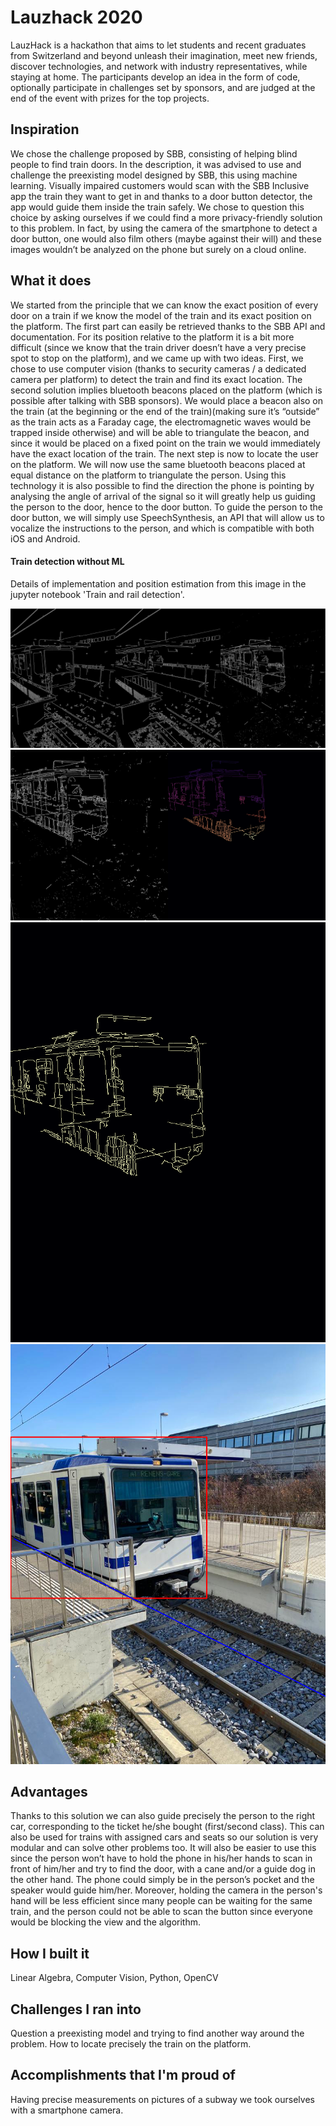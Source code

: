 # Lauzhack 2020
LauzHack is a hackathon that aims to let students and recent graduates from Switzerland and beyond unleash their imagination, meet new friends, discover technologies, and network with industry representatives, while staying at home.
The participants develop an idea in the form of code, optionally participate in challenges set by sponsors, and are judged at the end of the event with prizes for the top projects.

## Inspiration
We chose the challenge proposed by SBB, consisting of helping blind people to find train doors. In the description, it was advised to use and challenge the preexisting model designed by SBB, this using machine learning. Visually impaired customers would scan with the SBB Inclusive app the train they want to get in and thanks to a door button detector, the app would guide them inside the train safely. We chose to question this choice by asking ourselves if we could find a more privacy-friendly solution to this problem. In fact, by using the camera of the smartphone to detect a door button, one would also film others (maybe against their will) and these images wouldn’t be analyzed on the phone but surely on a cloud online.

## What it does
We started from the principle that we can know the exact position of every door on a train if we know the model of the train and its exact position on the platform. The first part can easily be retrieved thanks to the SBB API and documentation. For its position relative to the platform it is a bit more difficult (since we know that the train driver doesn’t have a very precise spot to stop on the platform), and we came up with two ideas. First, we chose to use computer vision (thanks to security cameras / a dedicated camera per platform) to detect the train and find its exact location. The second solution implies bluetooth beacons placed on the platform (which is possible after talking with SBB sponsors). We would place a beacon also on the train (at the beginning or the end of the train)(making sure it’s “outside” as the train acts as a Faraday cage, the electromagnetic waves would be trapped inside otherwise) and will be able to triangulate the beacon, and since it would be placed on a fixed point on the train we would immediately have the exact location of the train. The next step is now to locate the user on the platform. We will now use the same bluetooth beacons placed at equal distance on the platform to triangulate the person. Using this technology it is also possible to find the direction the phone is pointing by analysing the angle of arrival of the signal so it will greatly help us guiding the person to the door, hence to the door button. To guide the person to the door button, we will simply use SpeechSynthesis, an API that will allow us to vocalize the instructions to the person, and which is compatible with both iOS and Android.

#### Train detection without ML
Details of implementation and position estimation from this image in the jupyter notebook 'Train and rail detection'.

![img_diff](https://github.com/D3m0t3p/lauzhack-2020/blob/main/images/Intermediary%20steps/image_difference.png)
![noise_cleaning](https://github.com/D3m0t3p/lauzhack-2020/blob/main/images/Intermediary%20steps/noise_cleaning.png)
![connected_component](https://github.com/D3m0t3p/lauzhack-2020/blob/main/images/Intermediary%20steps/connected_component.png)
![bouding_box](https://github.com/D3m0t3p/lauzhack-2020/blob/main/images/Intermediary%20steps/bounding_box_and_line.png)


## Advantages
Thanks to this solution we can also guide precisely the person to the right car, corresponding to the ticket he/she bought (first/second class). This can also be used for trains with assigned cars and seats so our solution is very modular and can solve other problems too. It will also be easier to use this since the person won’t have to hold the phone in his/her hands to scan in front of him/her and try to find the door, with a cane and/or a guide dog in the other hand. The phone could simply be in the person’s pocket and the speaker would guide him/her. Moreover, holding the camera in the person's hand will be less efficient since many people can be waiting for the same train, and the person could not be able to scan the button since everyone would be blocking the view and the algorithm.

## How I built it
Linear Algebra, Computer Vision, Python, OpenCV

## Challenges I ran into
Question a preexisting model and trying to find another way around the problem. How to locate precisely the train on the platform.

## Accomplishments that I'm proud of
Having precise measurements on pictures of a subway we took ourselves with a smartphone camera.
